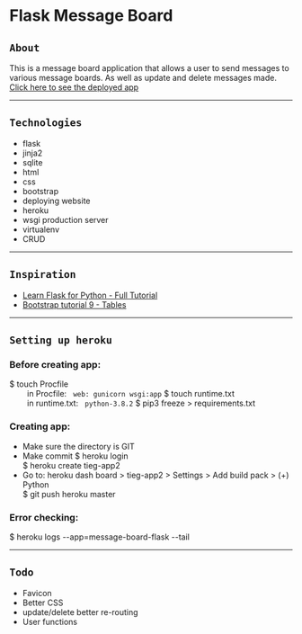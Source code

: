 # Flask Message Board

## `About`

This is a message board application that allows a user to send messages to various message boards. As well as update and delete messages made.  
<a href="https://tieg-app2.herokuapp.com/" target="_blank">Click here to see the deployed app</a>

---

## `Technologies`

* flask
* jinja2
* sqlite
* html
* css
* bootstrap
* deploying website
* heroku
* wsgi production server
* virtualenv
* CRUD

---

## `Inspiration`

* <a href="https://www.youtube.com/watch?v=Z1RJmh_OqeA&t=1221s" target="_blank">Learn Flask for Python - Full Tutorial</a>
* <a href="https://www.youtube.com/watch?v=YnrEGDdJfSk" target="_blank">Bootstrap tutorial 9 - Tables
</a>

---

## `Setting up heroku`

### Before creating app:
$ touch Procfile  
&nbsp; &nbsp; &nbsp; &nbsp; in Procfile: &nbsp; `web: gunicorn wsgi:app`
$ touch runtime.txt  
&nbsp; &nbsp; &nbsp; &nbsp; in runtime.txt: &nbsp; `python-3.8.2`
$ pip3 freeze > requirements.txt

### Creating app:
* Make sure the directory is GIT
* Make commit
$ heroku login  
$ heroku create tieg-app2  
* Go to: heroku dash board > tieg-app2 > Settings > Add build pack > (+) Python  
$ git push heroku master

### Error checking:
$ heroku logs --app=message-board-flask --tail

---

## `Todo`

* Favicon
* Better CSS
* update/delete better re-routing
* User functions